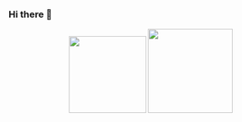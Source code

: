 ### Hi there 👋

<!--
**llffff/llffff** is a ✨ _special_ ✨ repository because its `README.md` (this file) appears on your GitHub profile.

Here are some ideas to get you started:

- 🔭 I’m currently working on ...
- 🌱 I’m currently learning ...
- 👯 I’m looking to collaborate on ...
- 🤔 I’m looking for help with ...
- 💬 Ask me about ...
- 📫 How to reach me: ...
- 😄 Pronouns: ...
- ⚡ Fun fact: ...
-->


<div align="center">
  <img height="137px" 
       src="https://github-readme-stats.vercel.app/api?username=llffff&hide_title=true&hide_border=true&show_icons=trueline_height=21&text_color=000&icon_color=000&bg_color=8DC26F44&theme=graywhite" /> 
  <img height="150px" 
       src="https://github-readme-stats.vercel.app/api/top-langs/?username=llffff&hide_title=true&hide_border=true&layout=compact&langs_count=6&text_color=000&icon_color=fff&bg_color=8DC26F&theme=graywhite" /> </div>
  
